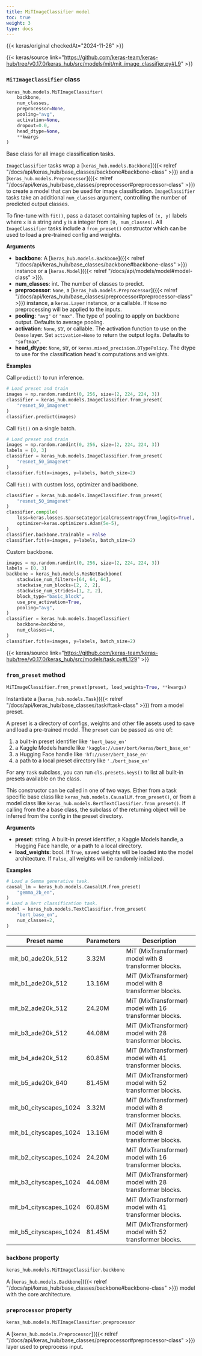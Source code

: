 ```yaml
---
title: MiTImageClassifier model
toc: true
weight: 3
type: docs
---
```


{{< keras/original checkedAt="2024-11-26" >}}

{{< keras/source link="https://github.com/keras-team/keras-hub/tree/v0.17.0/keras_hub/src/models/mit/mit_image_classifier.py#L9" >}}

### `MiTImageClassifier` class

```python
keras_hub.models.MiTImageClassifier(
    backbone,
    num_classes,
    preprocessor=None,
    pooling="avg",
    activation=None,
    dropout=0.0,
    head_dtype=None,
    **kwargs
)
```

Base class for all image classification tasks.

`ImageClassifier` tasks wrap a [`keras_hub.models.Backbone`]({{< relref "/docs/api/keras_hub/base_classes/backbone#backbone-class" >}}) and
a [`keras_hub.models.Preprocessor`]({{< relref "/docs/api/keras_hub/base_classes/preprocessor#preprocessor-class" >}}) to create a model that can be used for
image classification. `ImageClassifier` tasks take an additional
`num_classes` argument, controlling the number of predicted output classes.

To fine-tune with `fit()`, pass a dataset containing tuples of `(x, y)`
labels where `x` is a string and `y` is a integer from `[0, num_classes)`.
All `ImageClassifier` tasks include a `from_preset()` constructor which can
be used to load a pre-trained config and weights.

**Arguments**

- **backbone**: A [`keras_hub.models.Backbone`]({{< relref "/docs/api/keras_hub/base_classes/backbone#backbone-class" >}}) instance or a [`keras.Model`]({{< relref "/docs/api/models/model#model-class" >}}).
- **num_classes**: int. The number of classes to predict.
- **preprocessor**: `None`, a [`keras_hub.models.Preprocessor`]({{< relref "/docs/api/keras_hub/base_classes/preprocessor#preprocessor-class" >}}) instance,
  a `keras.Layer` instance, or a callable. If `None` no preprocessing
  will be applied to the inputs.
- **pooling**: `"avg"` or `"max"`. The type of pooling to apply on backbone
  output. Defaults to average pooling.
- **activation**: `None`, str, or callable. The activation function to use on
  the `Dense` layer. Set `activation=None` to return the output
  logits. Defaults to `"softmax"`.
- **head_dtype**: `None`, str, or `keras.mixed_precision.DTypePolicy`. The
  dtype to use for the classification head's computations and weights.

**Examples**

Call `predict()` to run inference.

```python
# Load preset and train
images = np.random.randint(0, 256, size=(2, 224, 224, 3))
classifier = keras_hub.models.ImageClassifier.from_preset(
    "resnet_50_imagenet"
)
classifier.predict(images)
```

Call `fit()` on a single batch.

```python
# Load preset and train
images = np.random.randint(0, 256, size=(2, 224, 224, 3))
labels = [0, 3]
classifier = keras_hub.models.ImageClassifier.from_preset(
    "resnet_50_imagenet"
)
classifier.fit(x=images, y=labels, batch_size=2)
```

Call `fit()` with custom loss, optimizer and backbone.

```python
classifier = keras_hub.models.ImageClassifier.from_preset(
    "resnet_50_imagenet"
)
classifier.compile(
    loss=keras.losses.SparseCategoricalCrossentropy(from_logits=True),
    optimizer=keras.optimizers.Adam(5e-5),
)
classifier.backbone.trainable = False
classifier.fit(x=images, y=labels, batch_size=2)
```

Custom backbone.

```python
images = np.random.randint(0, 256, size=(2, 224, 224, 3))
labels = [0, 3]
backbone = keras_hub.models.ResNetBackbone(
    stackwise_num_filters=[64, 64, 64],
    stackwise_num_blocks=[2, 2, 2],
    stackwise_num_strides=[1, 2, 2],
    block_type="basic_block",
    use_pre_activation=True,
    pooling="avg",
)
classifier = keras_hub.models.ImageClassifier(
    backbone=backbone,
    num_classes=4,
)
classifier.fit(x=images, y=labels, batch_size=2)
```

{{< keras/source link="https://github.com/keras-team/keras-hub/tree/v0.17.0/keras_hub/src/models/task.py#L129" >}}

### `from_preset` method

```python
MiTImageClassifier.from_preset(preset, load_weights=True, **kwargs)
```

Instantiate a [`keras_hub.models.Task`]({{< relref "/docs/api/keras_hub/base_classes/task#task-class" >}}) from a model preset.

A preset is a directory of configs, weights and other file assets used
to save and load a pre-trained model. The `preset` can be passed as
one of:

1. a built-in preset identifier like `'bert_base_en'`
2. a Kaggle Models handle like `'kaggle://user/bert/keras/bert_base_en'`
3. a Hugging Face handle like `'hf://user/bert_base_en'`
4. a path to a local preset directory like `'./bert_base_en'`

For any `Task` subclass, you can run `cls.presets.keys()` to list all
built-in presets available on the class.

This constructor can be called in one of two ways. Either from a task
specific base class like `keras_hub.models.CausalLM.from_preset()`, or
from a model class like `keras_hub.models.BertTextClassifier.from_preset()`.
If calling from the a base class, the subclass of the returning object
will be inferred from the config in the preset directory.

**Arguments**

- **preset**: string. A built-in preset identifier, a Kaggle Models
  handle, a Hugging Face handle, or a path to a local directory.
- **load_weights**: bool. If `True`, saved weights will be loaded into
  the model architecture. If `False`, all weights will be
  randomly initialized.

**Examples**

```python
# Load a Gemma generative task.
causal_lm = keras_hub.models.CausalLM.from_preset(
    "gemma_2b_en",
)
# Load a Bert classification task.
model = keras_hub.models.TextClassifier.from_preset(
    "bert_base_en",
    num_classes=2,
)
```

| Preset name            | Parameters | Description                                            |
| ---------------------- | ---------- | ------------------------------------------------------ |
| mit_b0_ade20k_512      | 3.32M      | MiT (MixTransformer) model with 8 transformer blocks.  |
| mit_b1_ade20k_512      | 13.16M     | MiT (MixTransformer) model with 8 transformer blocks.  |
| mit_b2_ade20k_512      | 24.20M     | MiT (MixTransformer) model with 16 transformer blocks. |
| mit_b3_ade20k_512      | 44.08M     | MiT (MixTransformer) model with 28 transformer blocks. |
| mit_b4_ade20k_512      | 60.85M     | MiT (MixTransformer) model with 41 transformer blocks. |
| mit_b5_ade20k_640      | 81.45M     | MiT (MixTransformer) model with 52 transformer blocks. |
| mit_b0_cityscapes_1024 | 3.32M      | MiT (MixTransformer) model with 8 transformer blocks.  |
| mit_b1_cityscapes_1024 | 13.16M     | MiT (MixTransformer) model with 8 transformer blocks.  |
| mit_b2_cityscapes_1024 | 24.20M     | MiT (MixTransformer) model with 16 transformer blocks. |
| mit_b3_cityscapes_1024 | 44.08M     | MiT (MixTransformer) model with 28 transformer blocks. |
| mit_b4_cityscapes_1024 | 60.85M     | MiT (MixTransformer) model with 41 transformer blocks. |
| mit_b5_cityscapes_1024 | 81.45M     | MiT (MixTransformer) model with 52 transformer blocks. |

### `backbone` property

```python
keras_hub.models.MiTImageClassifier.backbone
```

A [`keras_hub.models.Backbone`]({{< relref "/docs/api/keras_hub/base_classes/backbone#backbone-class" >}}) model with the core architecture.

### `preprocessor` property

```python
keras_hub.models.MiTImageClassifier.preprocessor
```

A [`keras_hub.models.Preprocessor`]({{< relref "/docs/api/keras_hub/base_classes/preprocessor#preprocessor-class" >}}) layer used to preprocess input.
